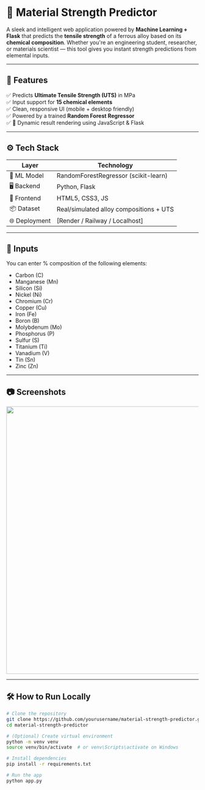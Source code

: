 # 🧪 Material Strength Predictor

A sleek and intelligent web application powered by **Machine Learning + Flask** that predicts the **tensile strength** of a ferrous alloy based on its **chemical composition**. Whether you're an engineering student, researcher, or materials scientist — this tool gives you instant strength predictions from elemental inputs.

---

## 🚀 Features

✅ Predicts **Ultimate Tensile Strength (UTS)** in MPa  
✅ Input support for **15 chemical elements**  
✅ Clean, responsive UI (mobile + desktop friendly)  
✅ Powered by a trained **Random Forest Regressor**  
✅ 🔁 Dynamic result rendering using JavaScript & Flask

---

## ⚙️ Tech Stack

| Layer         | Technology                              |
| ------------- | --------------------------------------- |
| 🧠 ML Model   | RandomForestRegressor (scikit-learn)    |
| 🖥 Backend     | Python, Flask                           |
| 💅 Frontend   | HTML5, CSS3, JS                         |
| 📦 Dataset    | Real/simulated alloy compositions + UTS |
| 🌐 Deployment | [Render / Railway / Localhost]          |

---

## 🔢 Inputs

You can enter % composition of the following elements:

- Carbon (C)
- Manganese (Mn)
- Silicon (Si)
- Nickel (Ni)
- Chromium (Cr)
- Copper (Cu)
- Iron (Fe)
- Boron (B)
- Molybdenum (Mo)
- Phosphorus (P)
- Sulfur (S)
- Titanium (Ti)
- Vanadium (V)
- Tin (Sn)
- Zinc (Zn)

---

## 📷 Screenshots

<p align="center">
  <img src="https://your-screenshot-link.com/predict.png" width="700">
</p>

---

## 🛠️ How to Run Locally

```bash
# Clone the repository
git clone https://github.com/yourusername/material-strength-predictor.git
cd material-strength-predictor

# (Optional) Create virtual environment
python -m venv venv
source venv/bin/activate  # or venv\Scripts\activate on Windows

# Install dependencies
pip install -r requirements.txt

# Run the app
python app.py
```
